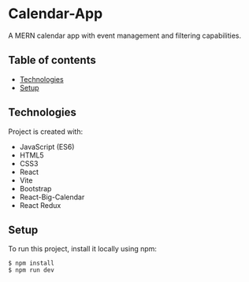 # Calendar-App
A MERN calendar app with event management and filtering capabilities.

## Table of contents
* [Technologies](#technologies)
* [Setup](#setup)

## Technologies
Project is created with:
* JavaScript (ES6)
* HTML5
* CSS3
* React
* Vite
* Bootstrap
* React-Big-Calendar
* React Redux

## Setup
To run this project, install it locally using npm:

```
$ npm install
$ npm run dev
```

